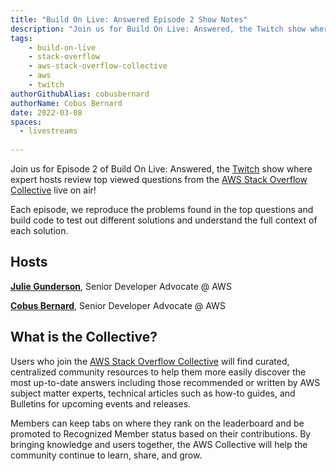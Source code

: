 ```yaml
---
title: "Build On Live: Answered Episode 2 Show Notes"
description: "Join us for Build On Live: Answered, the Twitch show where expert hosts review top viewed questions from the AWS Stack Overflow Collective live on air!"
tags:
    - build-on-live
    - stack-overflow
    - aws-stack-overflow-collective
    - aws
    - twitch
authorGithubAlias: cobusbernard
authorName: Cobus Bernard
date: 2022-03-08
spaces:
  - livestreams
    
---
```


Join us for Episode 2 of Build On Live: Answered, the [Twitch](https://twitch.tv/aws) show where expert hosts review top viewed questions from the [AWS Stack Overflow Collective](https://stackoverflow.com/collectives/aws) live on air!

Each episode, we reproduce the problems found in the top questions and build code to test out different solutions and understand the full context of each solution.

## Hosts

[**Julie Gunderson**](https://twitter.com/Julie_Gund), Senior Developer Advocate @ AWS

[**Cobus Bernard**](https://twitter.com/cobusbernard), Senior Developer Advocate @ AWS

## What is the Collective?

Users who join the [AWS Stack Overflow Collective](https://stackoverflow.com/collectives/aws) will find curated, centralized community resources to help them more easily discover the most up-to-date answers including those recommended or written by AWS subject matter experts, technical articles such as how-to guides, and Bulletins for upcoming events and releases. 

Members can keep tabs on where they rank on the leaderboard and be promoted to Recognized Member status based on their contributions. By bringing knowledge and users together, the AWS Collective will help the community continue to learn, share, and grow.

